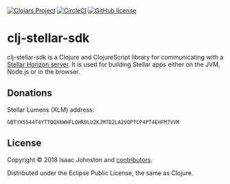 
[![Clojars Project](https://img.shields.io/clojars/v/clj-stellar-sdk.svg)](https://clojars.org/clj-stellar-sdk)
[![CircleCI](https://circleci.com/gh/xlm-sg/clj-stellar-sdk/tree/master.svg?style=svg)](https://circleci.com/gh/xlm-sg/clj-stellar-sdk/tree/master)
[![GitHub license](https://img.shields.io/github/license/xlm-sg/clj-stellar-sdk.svg)](LICENSE.txt)

clj-stellar-sdk
===============

clj-stellar-sdk is a Clojure and ClojureScript library for communicating with a
[Stellar Horizon server](https://github.com/stellar/horizon). It is used for
building Stellar apps either on the JVM, Node.js or in the browser.

## Donations

Stellar Lumens (XLM) address:

```
GBTYXS544T4YTTOQX6WHFLQHROLU2KJM7D2LA2VQPTCP4PT4EHFM7VVM
```

## License

Copyright © 2018 Isaac Johnston and [contributors](https://github.com/xlm-sg/clj-stellar-sdk/contributors).

Distributed under the Eclipse Public License, the same as Clojure.

